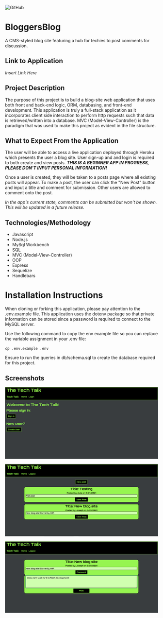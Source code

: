 ![GitHub](https://img.shields.io/github/license/Joeseff6/BackEndCommerce)

# BloggersBlog
A CMS-styled blog site featuring a hub for techies to post comments for discussion.

## Link to Application 

_Insert Link Here_
## Project Description

The purpose of this project is to build a blog-site web application that uses both front and back-end logic, ORM, databasing, and front-end development. This application is truly a full-stack application as it incorporates client side interaction to perform http requests such that data is retrieved/written into a database. MVC (Model-View-Controller) is the paradigm that was used to make this project as evident in the file structure.

## What to Expect From the Application

The user will be able to access a live application deployed through Heroku which presents the user a blog site. User sign-up and and login is required to both create and view posts. _**THIS IS A BEGINNER APP IN PROGRESS, PLEASE DON'T INPUT PERSONAL INFORMATION!**_ 

Once a user is created, they will be taken to a posts page where all existing posts will appear. To make a post, the user can click the "New Post" button and input a title and comment for submission. Other users are allowed to comment onto the post.

_In the app's current state, comments can be submitted but won't be shown. This will be updated in a future release._

## Technologies/Methodology

* Javascript
* Node.js
* MySql Workbench
* SQL
* MVC (Model-View-Controller)
* OOP
* Express
* Sequelize
* Handlebars
# Installation Instructions

When cloning or forking this application, please pay attention to the .env.example file. This application uses the dotenv package so that private information can be stored since a password is required to connect to the MySQL server.

Use the following command to copy the env example file so you can replace the variable assignment in your .env file:

`cp .env.example .env`

 Ensure to run the queries in db/schema.sql to create the database required for this project.

## Screenshots

![Blog Homepage (without login)](./Assets/Images/Capture.PNG)

![Blog Homepage (with login and posts)](./Assets/Images/Capture2.PNG)

![Individual post with a comment](./Assets/Images/Capture3.PNG)



